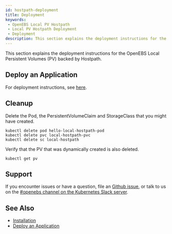 ```yaml
---
id: hostpath-deployment
title: Deployment
keywords:
 - OpenEBS Local PV Hostpath
 - Local PV Hostpath Deployment
 - Deployment
description: This section explains the deployment instructions for the OpenEBS Local Persistent Volumes (PV) backed by Hostpath. 
---
```


This section explains the deployment instructions for the OpenEBS Local Persistent Volumes (PV) backed by Hostpath.

## Deploy an Application

For deployment instructions, see [here](../../quickstart-guide/deploy-a-test-application.md).

## Cleanup

Delete the Pod, the PersistentVolumeClaim and StorageClass that you might have created. 

```
kubectl delete pod hello-local-hostpath-pod
kubectl delete pvc local-hostpath-pvc
kubectl delete sc local-hostpath
```

Verify that the PV that was dynamically created is also deleted. 
```
kubectl get pv
```

## Support

If you encounter issues or have a question, file an [Github issue](https://github.com/openebs/openebs/issues/new), or talk to us on the [#openebs channel on the Kubernetes Slack server](https://kubernetes.slack.com/messages/openebs/).

## See Also

- [Installation](../../quickstart-guide/installation.md)
- [Deploy an Application](../../quickstart-guide/deploy-a-test-application.md)